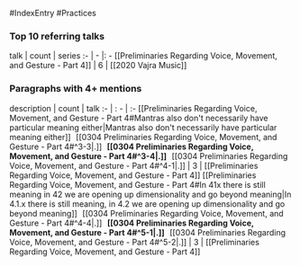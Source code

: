#IndexEntry #Practices

### Top 10 referring talks
talk | count | series
:- | - |: -
[[Preliminaries Regarding Voice, Movement, and Gesture - Part 4]] | 6 | [[2020 Vajra Music]]

### Paragraphs with 4+ mentions
description | count | talk
:- | : - | :-
[[Preliminaries Regarding Voice, Movement, and Gesture - Part 4#Mantras also don't necessarily have particular meaning either\|Mantras also don't necessarily have particular meaning either]] &nbsp;&nbsp;[[0304 Preliminaries Regarding Voice, Movement, and Gesture - Part 4#^3-3\|.]] &nbsp; **[[0304 Preliminaries Regarding Voice, Movement, and Gesture - Part 4#^3-4\|.]]** &nbsp; [[0304 Preliminaries Regarding Voice, Movement, and Gesture - Part 4#^4-1\|.]] | 3 | [[Preliminaries Regarding Voice, Movement, and Gesture - Part 4]]
[[Preliminaries Regarding Voice, Movement, and Gesture - Part 4#In 41x there is still meaning in 42 we are opening up dimensionality and go beyond meaning\|In 4.1.x there is still meaning, in 4.2 we are opening up dimensionality and go beyond meaning]] &nbsp;&nbsp;[[0304 Preliminaries Regarding Voice, Movement, and Gesture - Part 4#^4-4\|.]] &nbsp; **[[0304 Preliminaries Regarding Voice, Movement, and Gesture - Part 4#^5-1\|.]]** &nbsp; [[0304 Preliminaries Regarding Voice, Movement, and Gesture - Part 4#^5-2\|.]] | 3 | [[Preliminaries Regarding Voice, Movement, and Gesture - Part 4]]


